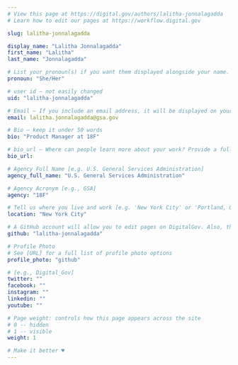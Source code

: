 ```yaml
---
# View this page at https://digital.gov/authors/lalitha-jonnalagadda
# Learn how to edit our pages at https://workflow.digital.gov

slug: lalitha-jonnalagadda

display_name: "Lalitha Jonnalagadda"
first_name: "Lalitha"
last_name: "Jonnalagadda"

# List your pronoun(s) if you want them displayed alongside your name. If blank, we'll use just your name. Learn more http://mypronouns.org
pronoun: "She/Her"

# user id — not easily changed
uid: "lalitha-jonnalagadda"

# Email — If you include an email address, it will be displayed on your profile page
email: lalitha.jonnalagadda@gsa.gov

# Bio — keep it under 50 words
bio: "Product Manager at 18F"

# bio_url — Where can people learn more about your work? Provide a full URL [e.g. 'https://www.example.gov/']
bio_url:

# Agency Full Name [e.g. U.S. General Services Administration]
agency_full_name: "U.S. General Services Administration"

# Agency Acronym [e.g., GSA]
agency: "18F"

# Tell us where you live and work [e.g. 'New York City' or 'Portland, OR']
location: "New York City"

# A GitHub account will allow you to edit pages on DigitalGov. Also, the image used in your GitHub account can be used to populate your digital.gov profile photo. Learn more about getting a Github account at [URL]
github: "lalitha-jonnalagadda"

# Profile Photo
# See [URL] for a full list of profile photo options
profile_photo: "github"

# [e.g., Digital_Gov]
twitter: ""
facebook: ""
instagram: ""
linkedin: ""
youtube: ""

# Page weight: controls how this page appears across the site
# 0 -- hidden
# 1 -- visible
weight: 1

# Make it better ♥
---
```

